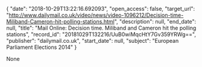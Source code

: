 {
  "date": "2018-10-29T13:22:16.692093", 
  "open_access": false, 
  "target_url": "http://www.dailymail.co.uk/video/news/video-1096212/Decision-time-Miliband-Cameron-hit-polling-stations.html", 
  "description": null, 
  "end_date": null, 
  "title": "Mail Online: Decision time. Miliband and Cameron hit the polling stations", 
  "record_id": "20181029T132216/UuB0wiMqcHtY7Gv359YRWg==", 
  "publisher": "dailymail.co.uk", 
  "start_date": null, 
  "subject": "European Parliament Elections 2014"
}

None